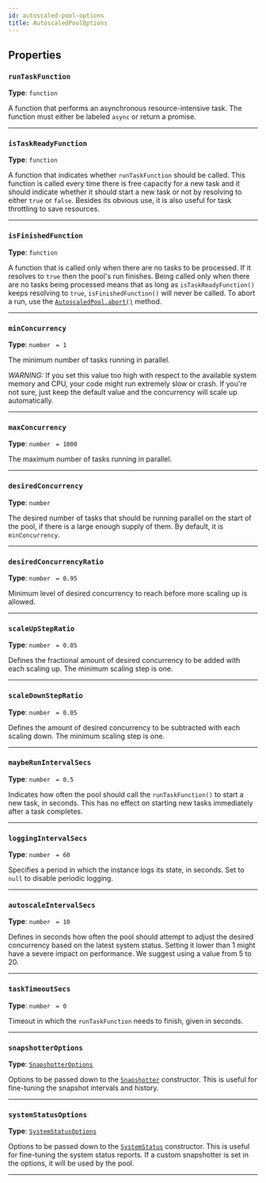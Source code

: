```yaml
---
id: autoscaled-pool-options
title: AutoscaledPoolOptions
---
```


<a name="autoscaledpooloptions"></a>

## Properties

### `runTaskFunction`

**Type**: `function`

A function that performs an asynchronous resource-intensive task. The function must either be labeled `async` or return a promise.

---

### `isTaskReadyFunction`

**Type**: `function`

A function that indicates whether `runTaskFunction` should be called. This function is called every time there is free capacity for a new task and it
should indicate whether it should start a new task or not by resolving to either `true` or `false`. Besides its obvious use, it is also useful for
task throttling to save resources.

---

### `isFinishedFunction`

**Type**: `function`

A function that is called only when there are no tasks to be processed. If it resolves to `true` then the pool's run finishes. Being called only when
there are no tasks being processed means that as long as `isTaskReadyFunction()` keeps resolving to `true`, `isFinishedFunction()` will never be
called. To abort a run, use the [`AutoscaledPool.abort()`](../api/autoscaled-pool#abort) method.

---

### `minConcurrency`

**Type**: `number` <code> = 1</code>

The minimum number of tasks running in parallel.

_WARNING:_ If you set this value too high with respect to the available system memory and CPU, your code might run extremely slow or crash. If you're
not sure, just keep the default value and the concurrency will scale up automatically.

---

### `maxConcurrency`

**Type**: `number` <code> = 1000</code>

The maximum number of tasks running in parallel.

---

### `desiredConcurrency`

**Type**: `number`

The desired number of tasks that should be running parallel on the start of the pool, if there is a large enough supply of them. By default, it is
`minConcurrency`.

---

### `desiredConcurrencyRatio`

**Type**: `number` <code> = 0.95</code>

Minimum level of desired concurrency to reach before more scaling up is allowed.

---

### `scaleUpStepRatio`

**Type**: `number` <code> = 0.05</code>

Defines the fractional amount of desired concurrency to be added with each scaling up. The minimum scaling step is one.

---

### `scaleDownStepRatio`

**Type**: `number` <code> = 0.05</code>

Defines the amount of desired concurrency to be subtracted with each scaling down. The minimum scaling step is one.

---

### `maybeRunIntervalSecs`

**Type**: `number` <code> = 0.5</code>

Indicates how often the pool should call the `runTaskFunction()` to start a new task, in seconds. This has no effect on starting new tasks immediately
after a task completes.

---

### `loggingIntervalSecs`

**Type**: `number` <code> = 60</code>

Specifies a period in which the instance logs its state, in seconds. Set to `null` to disable periodic logging.

---

### `autoscaleIntervalSecs`

**Type**: `number` <code> = 10</code>

Defines in seconds how often the pool should attempt to adjust the desired concurrency based on the latest system status. Setting it lower than 1
might have a severe impact on performance. We suggest using a value from 5 to 20.

---

### `taskTimeoutSecs`

**Type**: `number` <code> = 0</code>

Timeout in which the `runTaskFunction` needs to finish, given in seconds.

---

### `snapshotterOptions`

**Type**: [`SnapshotterOptions`](../typedefs/snapshotter-options)

Options to be passed down to the [`Snapshotter`](../api/snapshotter) constructor. This is useful for fine-tuning the snapshot intervals and history.

---

### `systemStatusOptions`

**Type**: [`SystemStatusOptions`](../typedefs/system-status-options)

Options to be passed down to the [`SystemStatus`](../api/system-status) constructor. This is useful for fine-tuning the system status reports. If a
custom snapshotter is set in the options, it will be used by the pool.

---
